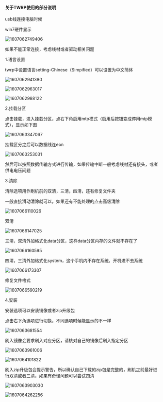 ####  关于TWRP使用的部分说明

usb线连接电脑时候

win7硬件显示

![1607062749406](../files/about_twrp/1607062749406.png)

如果不能正常连接，考虑线材或者驱动相关问题



1.语言设置

twrp中设置语言setting-Chinese（Simpified）可以设置为中文简体

![1607062941380](../files/about_twrp/1607062941380.png)

![1607062963017](../files/about_twrp/1607062963017.png)

![1607062988122](../files/about_twrp/1607062988122.png)



2.挂载分区

点击挂载，进入挂载分区，点右下角启用mtp模式（启用后按钮变成停用mtp模式），显示如下图

![1607063347067](../files/about_twrp/1607063347067.png)

挂载区分之后可以数据线连eon

![1607063253031](../files/about_twrp/1607063253031.png)



然后可以按照数据传输方式进行传输，如果传输中断一般考虑线材还有接头，或者供电电压问题



3.清除

清除选项用作刷机前的双清，三清，四清，还有修复文件夹

一般直接滑动清除就可以，如果还有不能处理的点击高级清除

![1607066110026](../files/about_twrp/1607066110026.png)

双清

![1607066147025](../files/about_twrp/1607066147025.png)

三清，双清外加格式化data分区，这样data分区内存的文件就不存在了

![1607066160595](../files/about_twrp/1607066160595.png)

四清，三清外加格式化system，这个手机内不存在系统，开机进不去系统

![1607066173307](../files/about_twrp/1607066173307.png)

修复文件格式

![1607066590219](../files/about_twrp/1607066590219.png)



4.安装

安装选项可以安装镜像或者zip升级包

点击右下角选项进行切换，不同选项时候能显示的不一样

![1607063681554](../files/about_twrp/1607063681554.png)

刷入镜像会要求刷入对应分区，请核对自己的镜像后刷入指定分区

![1607063961006](../files/about_twrp/1607063961006.png)

![1607064101822](../files/about_twrp/1607064101822.png)

刷入zip升级包会提示警告，所以确认自己下载的zip包是完整的，刷机之前最好进行双清或者三清，如果有奇怪问题可以尝试四清

![1607063903030](../files/about_twrp/1607063903030.png)

![1607064262256](../files/about_twrp/1607064262256.png)
